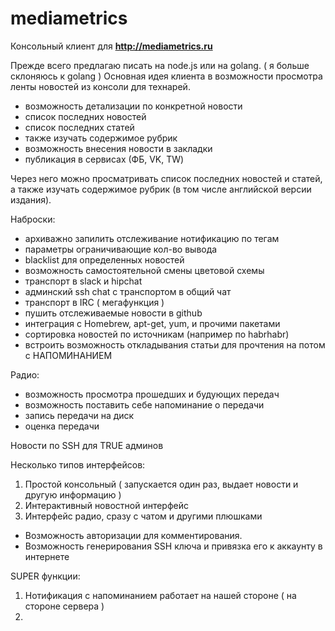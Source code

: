 # mediametrics

Консольный клиент для **http://mediametrics.ru**

Прежде всего предлагаю писать на node.js или на golang. ( я больше склоняюсь к golang )
Основная идея клиента в возможности просмотра ленты новостей из консоли для технарей.
+ возможность детализации по конкретной новости
+ список последних новостей
+ список последних статей
+ также изучать содержимое рубрик
+ возможность внесения новости в закладки
+ публикация в сервисах (ФБ, VK, TW)

Через него можно просматривать список последних новостей и статей, а также изучать содержимое рубрик (в том числе английской версии издания).

Наброски:
- архиважно запилить отслеживание  нотификацию по тегам
- параметры ограничивающие кол-во вывода
- blacklist для определенных новостей
- возможность самостоятельной смены цветовой схемы
- транспорт в slack и hipchat
- админский ssh сhat c транспортом в общий чат
- транспорт в IRC ( мегафункция )
- пушить отслеживаемые новости в github
- интеграция с  Homebrew, apt-get, yum, и прочими пакетами
- сортировка новостей по источникам (например по habrhabr)
- встроить возможность откладывания статьи для прочтения на потом с НАПОМИНАНИЕМ

Радио:
- возможность просмотра прошедших и будующих передач
- возможность поставить себе напоминание о передачи
- запись передачи на диск
- оценка передачи

Новости по SSH для TRUE админов

Несколько типов интерфейсов:
1) Простой консольный ( запускается один раз, выдает новости и другую информацию )
2) Интерактивный новостной интерфейс
3) Интерфейс радио, сразу с чатом и другими плюшками

- Возможность авторизации для комментирования.
- Возможность генерирования SSH ключа и привязка его к аккаунту в интернете

SUPER функции:
1) Нотификация с напоминанием работает на нашей стороне ( на стороне сервера )
2) 

